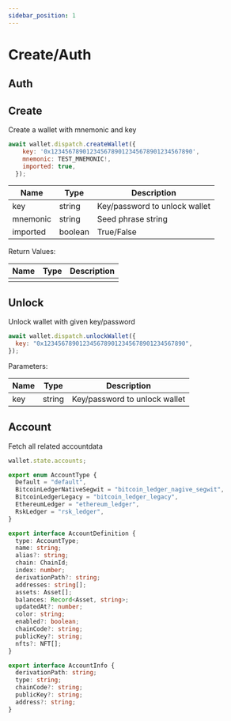 ```yaml
---
sidebar_position: 1
---
```


# Create/Auth

## Auth

## Create

Create a wallet with mnemonic and key

```javascript
await wallet.dispatch.createWallet({
    key: '0x1234567890123456789012345678901234567890',
    mnemonic: TEST_MNEMONIC!,
    imported: true,
  });
```

| Name     | Type    | Description                   |
| -------- | ------- | ----------------------------- |
| key      | string  | Key/password to unlock wallet |
| mnemonic | string  | Seed phrase string            |
| imported | boolean | True/False                    |

Return Values:

| Name | Type | Description |
| ---- | ---- | ----------- |
|      |      |             |

## Unlock

Unlock wallet with given key/password

```javascript
await wallet.dispatch.unlockWallet({
  key: "0x1234567890123456789012345678901234567890",
});
```

Parameters:

| Name | Type   | Description                   |
| ---- | ------ | ----------------------------- |
| key  | string | Key/password to unlock wallet |

## Account

Fetch all related accountdata

```javascript
wallet.state.accounts;
```

```typescript
export enum AccountType {
  Default = "default",
  BitcoinLedgerNativeSegwit = "bitcoin_ledger_nagive_segwit",
  BitcoinLedgerLegacy = "bitcoin_ledger_legacy",
  EthereumLedger = "ethereum_ledger",
  RskLedger = "rsk_ledger",
}

export interface AccountDefinition {
  type: AccountType;
  name: string;
  alias?: string;
  chain: ChainId;
  index: number;
  derivationPath?: string;
  addresses: string[];
  assets: Asset[];
  balances: Record<Asset, string>;
  updatedAt?: number;
  color: string;
  enabled?: boolean;
  chainCode?: string;
  publicKey?: string;
  nfts?: NFT[];
}

export interface AccountInfo {
  derivationPath: string;
  type: string;
  chainCode?: string;
  publicKey?: string;
  address?: string;
}
```
